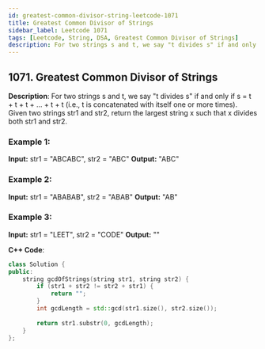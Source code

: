 ```yaml
---
id: greatest-common-divisor-string-leetcode-1071
title: Greatest Common Divisor of Strings
sidebar_label: Leetcode 1071
tags: [Leetcode, String, DSA, Greatest Common Divisor of Strings]
description: For two strings s and t, we say "t divides s" if and only if s = t + t + t + ... + t + t (i.e., t is concatenated with itself one or more times).
---
```


## 1071. Greatest Common Divisor of Strings

**Description**: 
For two strings s and t, we say "t divides s" if and only if s = t + t + t + ... + t + t (i.e., t is concatenated with itself one or more times).
Given two strings str1 and str2, return the largest string x such that x divides both str1 and str2.

### Example 1:
**Input:** str1 = "ABCABC", str2 = "ABC"
**Output:** "ABC"

### Example 2:
**Input:** str1 = "ABABAB", str2 = "ABAB"
**Output:** "AB"

### Example 3:
**Input:** str1 = "LEET", str2 = "CODE"
**Output:** ""

**C++ Code**:
```cpp
class Solution {
public:
    string gcdOfStrings(string str1, string str2) {
        if (str1 + str2 != str2 + str1) {
            return ""; 
        }
        int gcdLength = std::gcd(str1.size(), str2.size());
        
        return str1.substr(0, gcdLength);
    }
};

```
